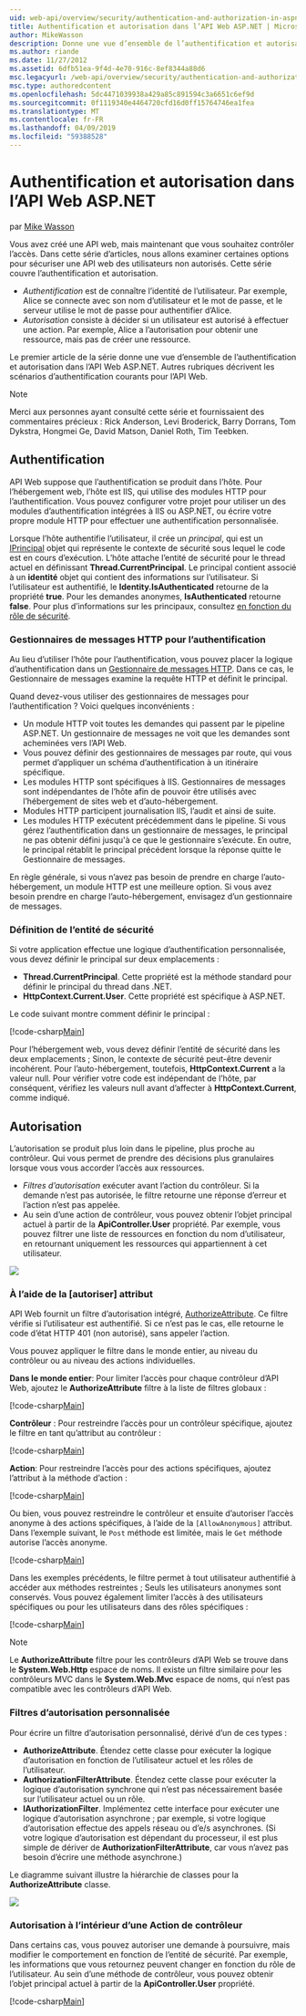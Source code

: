 ```yaml
---
uid: web-api/overview/security/authentication-and-authorization-in-aspnet-web-api
title: Authentification et autorisation dans l’API Web ASP.NET | Microsoft Docs
author: MikeWasson
description: Donne une vue d’ensemble de l’authentification et autorisation dans l’API Web ASP.NET.
ms.author: riande
ms.date: 11/27/2012
ms.assetid: 6dfb51ea-9f4d-4e70-916c-8ef8344a88d6
msc.legacyurl: /web-api/overview/security/authentication-and-authorization-in-aspnet-web-api
msc.type: authoredcontent
ms.openlocfilehash: 5dc4471039938a429a85c891594c3a6651c6ef9d
ms.sourcegitcommit: 0f1119340e4464720cfd16d0ff15764746ea1fea
ms.translationtype: MT
ms.contentlocale: fr-FR
ms.lasthandoff: 04/09/2019
ms.locfileid: "59388528"
---
```

# <a name="authentication-and-authorization-in-aspnet-web-api"></a>Authentification et autorisation dans l’API Web ASP.NET

par [Mike Wasson](https://github.com/MikeWasson)

Vous avez créé une API web, mais maintenant que vous souhaitez contrôler l’accès. Dans cette série d’articles, nous allons examiner certaines options pour sécuriser une API web des utilisateurs non autorisés. Cette série couvre l’authentification et autorisation.

- *Authentification* est de connaître l’identité de l’utilisateur. Par exemple, Alice se connecte avec son nom d’utilisateur et le mot de passe, et le serveur utilise le mot de passe pour authentifier d’Alice.
- *Autorisation* consiste à décider si un utilisateur est autorisé à effectuer une action. Par exemple, Alice a l’autorisation pour obtenir une ressource, mais pas de créer une ressource.

Le premier article de la série donne une vue d’ensemble de l’authentification et autorisation dans l’API Web ASP.NET. Autres rubriques décrivent les scénarios d’authentification courants pour l’API Web.

> [!NOTE]
> Merci aux personnes ayant consulté cette série et fournissaient des commentaires précieux : Rick Anderson, Levi Broderick, Barry Dorrans, Tom Dykstra, Hongmei Ge, David Matson, Daniel Roth, Tim Teebken.


## <a name="authentication"></a>Authentification

API Web suppose que l’authentification se produit dans l’hôte. Pour l’hébergement web, l’hôte est IIS, qui utilise des modules HTTP pour l’authentification. Vous pouvez configurer votre projet pour utiliser un des modules d’authentification intégrées à IIS ou ASP.NET, ou écrire votre propre module HTTP pour effectuer une authentification personnalisée.

Lorsque l’hôte authentifie l’utilisateur, il crée un *principal*, qui est un [IPrincipal](https://msdn.microsoft.com/library/System.Security.Principal.IPrincipal.aspx) objet qui représente le contexte de sécurité sous lequel le code est en cours d’exécution. L’hôte attache l’entité de sécurité pour le thread actuel en définissant **Thread.CurrentPrincipal**. Le principal contient associé à un **identité** objet qui contient des informations sur l’utilisateur. Si l’utilisateur est authentifié, le **Identity.IsAuthenticated** retourne de la propriété **true**. Pour les demandes anonymes, **IsAuthenticated** retourne **false**. Pour plus d’informations sur les principaux, consultez [en fonction du rôle de sécurité](https://msdn.microsoft.com/library/shz8h065.aspx).

### <a name="http-message-handlers-for-authentication"></a>Gestionnaires de messages HTTP pour l’authentification

Au lieu d’utiliser l’hôte pour l’authentification, vous pouvez placer la logique d’authentification dans un [Gestionnaire de messages HTTP](../advanced/http-message-handlers.md). Dans ce cas, le Gestionnaire de messages examine la requête HTTP et définit le principal.

Quand devez-vous utiliser des gestionnaires de messages pour l’authentification ? Voici quelques inconvénients :

- Un module HTTP voit toutes les demandes qui passent par le pipeline ASP.NET. Un gestionnaire de messages ne voit que les demandes sont acheminées vers l’API Web.
- Vous pouvez définir des gestionnaires de messages par route, qui vous permet d’appliquer un schéma d’authentification à un itinéraire spécifique.
- Les modules HTTP sont spécifiques à IIS. Gestionnaires de messages sont indépendantes de l’hôte afin de pouvoir être utilisés avec l’hébergement de sites web et d’auto-hébergement.
- Modules HTTP participent journalisation IIS, l’audit et ainsi de suite.
- Les modules HTTP exécutent précédemment dans le pipeline. Si vous gérez l’authentification dans un gestionnaire de messages, le principal ne pas obtenir défini jusqu'à ce que le gestionnaire s’exécute. En outre, le principal rétablit le principal précédent lorsque la réponse quitte le Gestionnaire de messages.

En règle générale, si vous n’avez pas besoin de prendre en charge l’auto-hébergement, un module HTTP est une meilleure option. Si vous avez besoin prendre en charge l’auto-hébergement, envisagez d’un gestionnaire de messages.

### <a name="setting-the-principal"></a>Définition de l’entité de sécurité

Si votre application effectue une logique d’authentification personnalisée, vous devez définir le principal sur deux emplacements :

- **Thread.CurrentPrincipal**. Cette propriété est la méthode standard pour définir le principal du thread dans .NET.
- **HttpContext.Current.User**. Cette propriété est spécifique à ASP.NET.

Le code suivant montre comment définir le principal :

[!code-csharp[Main](authentication-and-authorization-in-aspnet-web-api/samples/sample1.cs)]

Pour l’hébergement web, vous devez définir l’entité de sécurité dans les deux emplacements ; Sinon, le contexte de sécurité peut-être devenir incohérent. Pour l’auto-hébergement, toutefois, **HttpContext.Current** a la valeur null. Pour vérifier votre code est indépendant de l’hôte, par conséquent, vérifiez les valeurs null avant d’affecter à **HttpContext.Current**, comme indiqué.

## <a name="authorization"></a>Autorisation

L’autorisation se produit plus loin dans le pipeline, plus proche au contrôleur. Qui vous permet de prendre des décisions plus granulaires lorsque vous vous accorder l’accès aux ressources.

- *Filtres d’autorisation* exécuter avant l’action du contrôleur. Si la demande n’est pas autorisée, le filtre retourne une réponse d’erreur et l’action n’est pas appelée.
- Au sein d’une action de contrôleur, vous pouvez obtenir l’objet principal actuel à partir de la **ApiController.User** propriété. Par exemple, vous pouvez filtrer une liste de ressources en fonction du nom d’utilisateur, en retournant uniquement les ressources qui appartiennent à cet utilisateur.

![](authentication-and-authorization-in-aspnet-web-api/_static/image1.png)

<a id="auth3"></a>
### <a name="using-the-authorize-attribute"></a>À l’aide de la [autoriser] attribut

API Web fournit un filtre d’autorisation intégré, [AuthorizeAttribute](https://msdn.microsoft.com/library/system.web.http.authorizeattribute.aspx). Ce filtre vérifie si l’utilisateur est authentifié. Si ce n’est pas le cas, elle retourne le code d’état HTTP 401 (non autorisé), sans appeler l’action.

Vous pouvez appliquer le filtre dans le monde entier, au niveau du contrôleur ou au niveau des actions individuelles.

**Dans le monde entier**: Pour limiter l’accès pour chaque contrôleur d’API Web, ajoutez le **AuthorizeAttribute** filtre à la liste de filtres globaux :

[!code-csharp[Main](authentication-and-authorization-in-aspnet-web-api/samples/sample2.cs)]

**Contrôleur** : Pour restreindre l’accès pour un contrôleur spécifique, ajoutez le filtre en tant qu’attribut au contrôleur :

[!code-csharp[Main](authentication-and-authorization-in-aspnet-web-api/samples/sample3.cs)]

**Action**: Pour restreindre l’accès pour des actions spécifiques, ajoutez l’attribut à la méthode d’action :

[!code-csharp[Main](authentication-and-authorization-in-aspnet-web-api/samples/sample4.cs)]

Ou bien, vous pouvez restreindre le contrôleur et ensuite d’autoriser l’accès anonyme à des actions spécifiques, à l’aide de la `[AllowAnonymous]` attribut. Dans l’exemple suivant, le `Post` méthode est limitée, mais le `Get` méthode autorise l’accès anonyme.

[!code-csharp[Main](authentication-and-authorization-in-aspnet-web-api/samples/sample5.cs)]

Dans les exemples précédents, le filtre permet à tout utilisateur authentifié à accéder aux méthodes restreintes ; Seuls les utilisateurs anonymes sont conservés. Vous pouvez également limiter l’accès à des utilisateurs spécifiques ou pour les utilisateurs dans des rôles spécifiques :

[!code-csharp[Main](authentication-and-authorization-in-aspnet-web-api/samples/sample6.cs)]

> [!NOTE]
> Le **AuthorizeAttribute** filtre pour les contrôleurs d’API Web se trouve dans le **System.Web.Http** espace de noms. Il existe un filtre similaire pour les contrôleurs MVC dans le **System.Web.Mvc** espace de noms, qui n’est pas compatible avec les contrôleurs d’API Web.


### <a name="custom-authorization-filters"></a>Filtres d’autorisation personnalisée

Pour écrire un filtre d’autorisation personnalisé, dérivé d’un de ces types :

- **AuthorizeAttribute**. Étendez cette classe pour exécuter la logique d’autorisation en fonction de l’utilisateur actuel et les rôles de l’utilisateur.
- **AuthorizationFilterAttribute**. Étendez cette classe pour exécuter la logique d’autorisation synchrone qui n’est pas nécessairement basée sur l’utilisateur actuel ou un rôle.
- **IAuthorizationFilter**. Implémentez cette interface pour exécuter une logique d’autorisation asynchrone ; par exemple, si votre logique d’autorisation effectue des appels réseau ou d’e/s asynchrones. (Si votre logique d’autorisation est dépendant du processeur, il est plus simple de dériver de **AuthorizationFilterAttribute**, car vous n’avez pas besoin d’écrire une méthode asynchrone.)

Le diagramme suivant illustre la hiérarchie de classes pour la **AuthorizeAttribute** classe.

![](authentication-and-authorization-in-aspnet-web-api/_static/image2.png)

### <a name="authorization-inside-a-controller-action"></a>Autorisation à l’intérieur d’une Action de contrôleur

Dans certains cas, vous pouvez autoriser une demande à poursuivre, mais modifier le comportement en fonction de l’entité de sécurité. Par exemple, les informations que vous retournez peuvent changer en fonction du rôle de l’utilisateur. Au sein d’une méthode de contrôleur, vous pouvez obtenir l’objet principal actuel à partir de la **ApiController.User** propriété.

[!code-csharp[Main](authentication-and-authorization-in-aspnet-web-api/samples/sample7.cs)]
